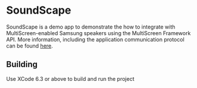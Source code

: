 # SoundScape

SoundScape is a demo app to demonstrate the how to integrate with MultiScreen-enabled Samsung
speakers using the MultiScreen Framework API. More information, including the application
communication protocol can be found [here](https://github.com/MultiScreenSDK/webapp-audioplayer/blob/master/soundscape.md).

## Building

Use XCode 6.3 or above to build and run the project
